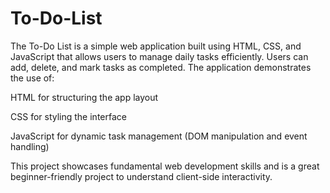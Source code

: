 # To-Do-List
The To-Do List is a simple web application built using HTML, CSS, and JavaScript that allows users to manage daily tasks efficiently. Users can add, delete, and mark tasks as completed. The application demonstrates the use of:

HTML for structuring the app layout

CSS for styling the interface

JavaScript for dynamic task management (DOM manipulation and event handling)

This project showcases fundamental web development skills and is a great beginner-friendly project to understand client-side interactivity.
